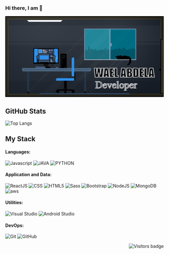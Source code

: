 ### Hi there, I am  👋

![1](https://github.com/WaelAbdella/WaelAbdella/blob/main/gifntext-gif.gif)




## GitHub Stats

![Top Langs](https://github-readme-stats.vercel.app/api/top-langs/?username=WaelAbdella&theme=midnight-purple)


## My Stack

#### Languages:

![Javascript](https://www.vectorlogo.zone/logos/javascript/javascript-horizontal.svg)
![JAVA](https://www.vectorlogo.zone/logos/java/java-ar21.svg)
![PYTHON](https://www.vectorlogo.zone/logos/python/python-ar21.svg)
#### Application and Data:
![ReactJS](https://www.vectorlogo.zone/logos/reactjs/reactjs-ar21.svg)
![CSS](https://www.vectorlogo.zone/logos/netlifyapp_watercss/netlifyapp_watercss-ar21.svg)
![HTML5](https://www.vectorlogo.zone/logos/w3_html5/w3_html5-ar21.svg)
![Sass](https://www.vectorlogo.zone/logos/sass-lang/sass-lang-ar21.svg)
![Bootstrap](https://www.vectorlogo.zone/logos/getbootstrap/getbootstrap-ar21.svg)
![NodeJS](https://www.vectorlogo.zone/logos/nodejs/nodejs-ar21.svg)
![MongoDB](https://www.vectorlogo.zone/logos/mongodb/mongodb-ar21.svg)
![aws](https://www.vectorlogo.zone/logos/amazon_aws/amazon_aws-ar21.svg)

#### Utilities:

![Visual Studio](https://www.vectorlogo.zone/logos/visualstudio_code/visualstudio_code-ar21.svg)
![Android Studio](https://www.vectorlogo.zone/logos/android/android-ar21.svg)

#### DevOps:

![Git](https://www.vectorlogo.zone/logos/git-scm/git-scm-ar21.svg)
![GitHub](https://www.vectorlogo.zone/logos/github/github-ar21.svg)


<a href="https://badges.pufler.dev">
    <img align="right" src="https://badges.pufler.dev/visits/WaelAbdella/WaelAbdella?color=yellow" alt="Visitors badge" />
 </a>

[linkedin]: https://www.linkedin.com/in/wael-abdella-96a27417b/
[gmail]: mailto:waelahmed98@gmail.com
[medium]: https://tassiaaccioly.medium.com/


<!--
![L1cardo's github stats](https://github-readme-stats.vercel.app/api?username=WaelAbdella&show_icons=true)
**WaelAbdella/WaelAbdella** is a ✨ _special_ ✨ repository because its `README.md` (this file) appears on your GitHub profile.

Here are some ideas to get you started:

- 🔭 I’m currently working on ...
- 🌱 I’m currently learning ...
- 👯 I’m looking to collaborate on ...
- 🤔 I’m looking for help with ...
- 💬 Ask me about ...
- 📫 How to reach me: ...
- 😄 Pronouns: ...
- ⚡ Fun fact: ...
-->
